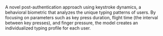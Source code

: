 A  novel  post-authentication  approach  using  keystroke  dynamics,  a behavioral  biometric  that  analyzes  the  unique  typing  patterns  of  users.  By  focusing  on parameters such as key press duration, flight time (the interval between key presses), and finger pressure, the  model  creates  an  individualized typing  profile for each user.
